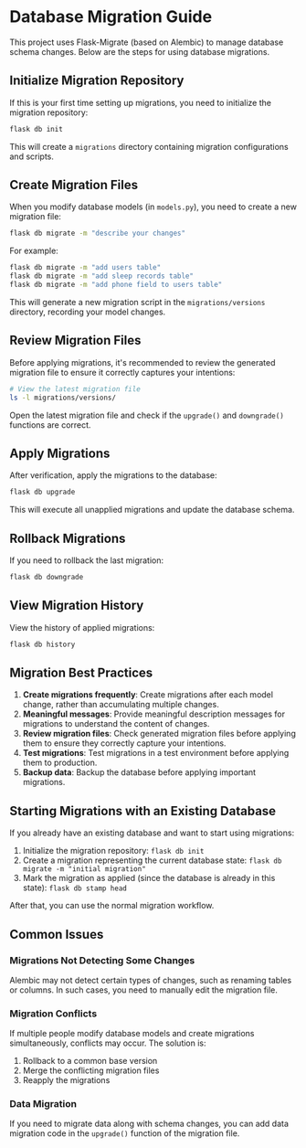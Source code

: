# Database Migration Guide

This project uses Flask-Migrate (based on Alembic) to manage database schema changes. Below are the steps for using database migrations.

## Initialize Migration Repository

If this is your first time setting up migrations, you need to initialize the migration repository:

```bash
flask db init
```

This will create a `migrations` directory containing migration configurations and scripts.

## Create Migration Files

When you modify database models (in `models.py`), you need to create a new migration file:

```bash
flask db migrate -m "describe your changes"
```

For example:

```bash
flask db migrate -m "add users table"
flask db migrate -m "add sleep records table"
flask db migrate -m "add phone field to users table"
```

This will generate a new migration script in the `migrations/versions` directory, recording your model changes.

## Review Migration Files

Before applying migrations, it's recommended to review the generated migration file to ensure it correctly captures your intentions:

```bash
# View the latest migration file
ls -l migrations/versions/
```

Open the latest migration file and check if the `upgrade()` and `downgrade()` functions are correct.

## Apply Migrations

After verification, apply the migrations to the database:

```bash
flask db upgrade
```

This will execute all unapplied migrations and update the database schema.

## Rollback Migrations

If you need to rollback the last migration:

```bash
flask db downgrade
```

## View Migration History

View the history of applied migrations:

```bash
flask db history
```

## Migration Best Practices

1. **Create migrations frequently**: Create migrations after each model change, rather than accumulating multiple changes.
2. **Meaningful messages**: Provide meaningful description messages for migrations to understand the content of changes.
3. **Review migration files**: Check generated migration files before applying them to ensure they correctly capture your intentions.
4. **Test migrations**: Test migrations in a test environment before applying them to production.
5. **Backup data**: Backup the database before applying important migrations.

## Starting Migrations with an Existing Database

If you already have an existing database and want to start using migrations:

1. Initialize the migration repository: `flask db init`
2. Create a migration representing the current database state: `flask db migrate -m "initial migration"`
3. Mark the migration as applied (since the database is already in this state): `flask db stamp head`

After that, you can use the normal migration workflow.

## Common Issues

### Migrations Not Detecting Some Changes

Alembic may not detect certain types of changes, such as renaming tables or columns. In such cases, you need to manually edit the migration file.

### Migration Conflicts

If multiple people modify database models and create migrations simultaneously, conflicts may occur. The solution is:

1. Rollback to a common base version
2. Merge the conflicting migration files
3. Reapply the migrations

### Data Migration

If you need to migrate data along with schema changes, you can add data migration code in the `upgrade()` function of the migration file.